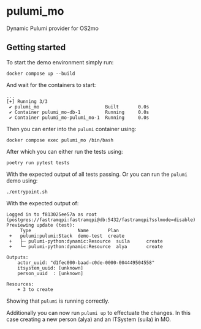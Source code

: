 # pulumi_mo

Dynamic Pulumi provider for OS2mo

## Getting started

To start the demo environment simply run:
```
docker compose up --build
```
And wait for the containers to start:
```
...
[+] Running 3/3
 ✔ pulumi_mo                        Built       0.0s
 ✔ Container pulumi_mo-db-1         Running     0.0s
 ✔ Container pulumi_mo-pulumi_mo-1  Running     0.0s
```
Then you can enter into the `pulumi` container using:
```
docker compose exec pulumi_mo /bin/bash
```
After which you can either run the tests using:
```
poetry run pytest tests
```
With the expected output of all tests passing.
Or you can run the `pulumi` demo using:
```
./entrypoint.sh
```
With the expected output of:
```
Logged in to f813025ee57a as root (postgres://fastramqpi:fastramqpi@db:5432/fastramqpi?sslmode=disable)
Previewing update (test):
     Type                 Name       Plan
 +   pulumi:pulumi:Stack  demo-test  create
 +   ├─ pulumi-python:dynamic:Resource  suila      create
 +   └─ pulumi-python:dynamic:Resource  alya       create

Outputs:
    actor_uuid: "d1fec000-baad-c0de-0000-004449504558"
    itsystem_uuid: [unknown]
    person_uuid  : [unknown]

Resources:
    + 3 to create
```
Showing that `pulumi` is running correctly.

Additionally you can now run `pulumi up` to effectuate the changes.
In this case creating a new person (alya) and an ITSystem (suila) in MO.
